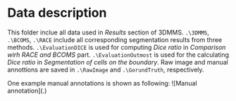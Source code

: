 # Data description
This folder inclue all data used in *Results* section of 3DMMS. ```.\3DMMS```, ```.\BCOMS```, ```.\RACE``` include all corresponding segmentation results from three methods. ```.\EvaluationDICE``` is used for computing *Dice ratio* in *Comparison wirh RACE and BCOMS* part. ```.\EvaluationOutmost``` is used for the calculating *Dice ratio* in *Segmentation of cells on the boundary*. Raw image and manual annottions are saved in ```.\RawImage``` and ```.\GorundTruth```, respectively.

One example manual annotations is shown as following:
![Manual annotation](.\)
